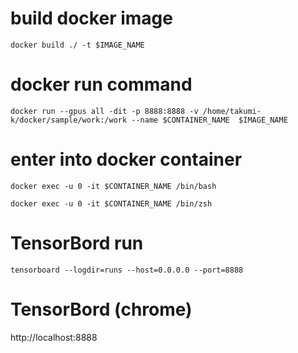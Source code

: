 # build docker image
```
docker build ./ -t $IMAGE_NAME
```

# docker run command
```
docker run --gpus all -dit -p 8888:8888 -v /home/takumi-k/docker/sample/work:/work --name $CONTAINER_NAME  $IMAGE_NAME
```

# enter into docker container
```
docker exec -u 0 -it $CONTAINER_NAME /bin/bash  
```
```
docker exec -u 0 -it $CONTAINER_NAME /bin/zsh
```

# TensorBord run
```
tensorboard --logdir=runs --host=0.0.0.0 --port=8888
```

# TensorBord (chrome)
http://localhost:8888
